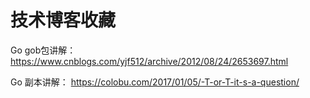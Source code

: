 # 技术博客收藏


Go gob包讲解： https://www.cnblogs.com/yjf512/archive/2012/08/24/2653697.html

Go 副本讲解： https://colobu.com/2017/01/05/-T-or-T-it-s-a-question/
